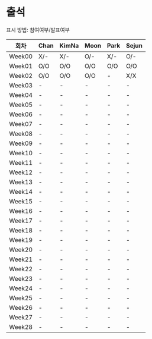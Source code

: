 # 출석

표시 방법: 참여여부/발표여부

| 회차  | Chan | KimNa | Moon | Park | Sejun | 
|------|------|-------|------|------|-------|
|Week00|X/-   | X/-   | O/-  | X/-  | O/-   |
|Week01|O/O   | O/O   | O/O  | O/O  | O/O   |
|Week02|O/O   | O/O   | O/O  | -    | X/X   |
|Week03| -    |  -    | -    | -    |  -    |
|Week04| -    |  -    | -    | -    |  -    |
|Week05| -    |  -    | -    | -    |  -    |
|Week06| -    |  -    | -    | -    |  -    |
|Week07| -    |  -    | -    | -    |  -    |
|Week08| -    |  -    | -    | -    |  -    |
|Week09| -    |  -    | -    | -    |  -    |
|Week10| -    |  -    | -    | -    |  -    |
|Week11| -    |  -    | -    | -    |  -    |
|Week12| -    |  -    | -    | -    |  -    |
|Week13| -    |  -    | -    | -    |  -    |
|Week14| -    |  -    | -    | -    |  -    |
|Week15| -    |  -    | -    | -    |  -    |
|Week16| -    |  -    | -    | -    |  -    |
|Week17| -    |  -    | -    | -    |  -    |
|Week18| -    |  -    | -    | -    |  -    |
|Week19| -    |  -    | -    | -    |  -    |
|Week20| -    |  -    | -    | -    |  -    |
|Week21| -    |  -    | -    | -    |  -    |
|Week22| -    |  -    | -    | -    |  -    |
|Week23| -    |  -    | -    | -    |  -    |
|Week24| -    |  -    | -    | -    |  -    |
|Week25| -    |  -    | -    | -    |  -    |
|Week26| -    |  -    | -    | -    |  -    |
|Week27| -    |  -    | -    | -    |  -    |
|Week28| -    |  -    | -    | -    |  -    |
